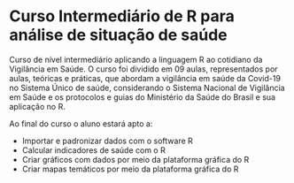 # Curso Intermediário de R para análise de situação de saúde

Curso de nível intermediário aplicando a linguagem R ao cotidiano da Vigilância em Saúde. 
O curso foi dividido em 09 aulas, representados por aulas, teóricas e práticas, que abordam a vigilância em saúde da Covid-19 no Sistema Único de saúde, considerando o Sistema Nacional de Vigilância em Saúde e os protocolos e guias do Ministério da Saúde do Brasil e sua aplicação no R.

Ao final do curso o aluno estará apto a:
- Importar e padronizar dados com o software R
- Calcular indicadores de saúde com o R
- Criar gráficos com dados por meio da plataforma gráfica do R
- Criar mapas temáticos por meio da plataforma gráfica do R


